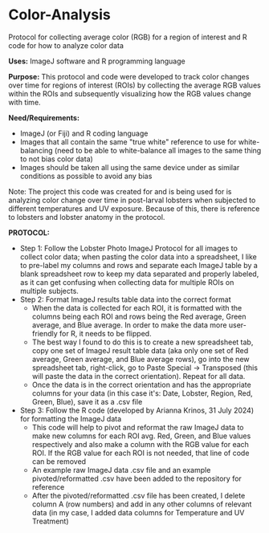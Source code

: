 # Color-Analysis
Protocol for collecting average color (RGB) for a region of interest and R code for how to analyze color data

**Uses:** ImageJ software and R programming language

**Purpose:** This protocol and code were developed to track color changes over time for regions of interest (ROIs) by collecting the average RGB values within the ROIs and subsequently visualizing how the RGB values change with time.

**Need/Requirements:** 
- ImageJ (or Fiji) and R coding language
- Images that all contain the same "true white" reference to use for white-balancing (need to be able to white-balance all images to the same thing to not bias color data)
- Images should be taken all using the same device under as similar conditions as possible to avoid any bias

Note: The project this code was created for and is being used for is analyzing color change over time in post-larval lobsters when subjected to different temperatures and UV exposure. Because of this, there is reference to lobsters and lobster anatomy in the protocol.

**PROTOCOL:**
- Step 1: Follow the Lobster Photo ImageJ Protocol for all images to collect color data; when pasting the color data into a spreadsheet, I like to pre-label my columns and rows and separate each ImageJ table by a blank spreadsheet row to keep my data separated and properly labeled, as it can get confusing when collecting data for multiple ROIs on multiple subjects.
- Step 2: Format ImageJ results table data into the correct format
	- When the data is collected for each ROI, it is formatted with the columns being each ROI and rows being the Red average, Green average, and Blue average. In order to make the data more user-friendly for R, it needs to be flipped.
 	- The best way I found to do this is to create a new spreadsheet tab, copy one set of ImageJ result table data (aka only one set of Red average, Green average, and Blue average rows), go into the new spreadsheet tab, right-click, go to Paste Special -> Transposed (this will paste the data in the correct orientation). Repeat for all data.
  - Once the data is in the correct orientation and has the appropriate columns for your data (in this case it's: Date, Lobster, Region, Red, Green, Blue), save it as a .csv file
- Step 3: Follow the R code (developed by Arianna Krinos, 31 July 2024) for formatting the ImageJ data
	- This code will help to pivot and reformat the raw ImageJ data to make new columns for each ROI avg. Red, Green, and Blue values respectively and also make a column with the RGB value for each ROI. If the RGB value for each ROI is not needed, that line of code can be removed
 	- An example raw ImageJ data .csv file and an example pivoted/reformatted .csv have been added to the repository for reference
  	- After the pivoted/reformatted .csv file has been created, I delete column A (row numbers) and add in any other columns of relevant data (in my case, I added data columns for Temperature and UV Treatment)
